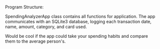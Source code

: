 Program Structure:

SpendingAnalyzerApp class contains all functions for application. The app communicates with an SQLite3 database, logging each transaction date, name, amount, category, and card used.

Would be cool if the app could take your spending habits and compare them to the average person's.